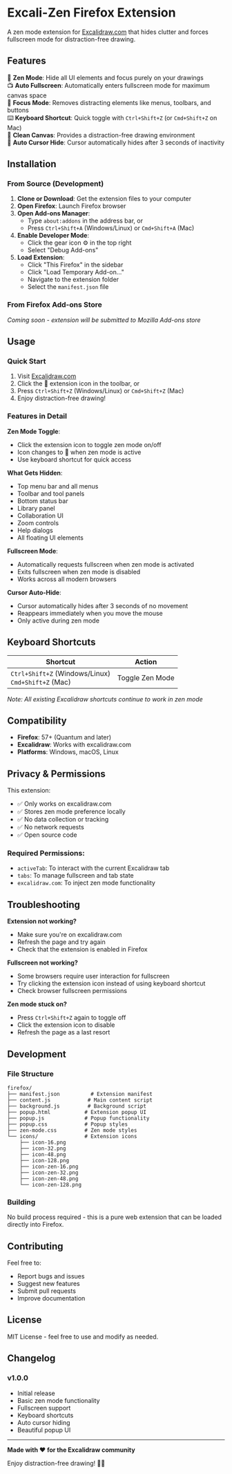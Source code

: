 # Excali-Zen Firefox Extension

A zen mode extension for [Excalidraw.com](https://excalidraw.com) that hides clutter and forces fullscreen mode for distraction-free drawing.

## Features

🧘 **Zen Mode**: Hide all UI elements and focus purely on your drawings  
📺 **Auto Fullscreen**: Automatically enters fullscreen mode for maximum canvas space  
🎯 **Focus Mode**: Removes distracting elements like menus, toolbars, and buttons  
⌨️ **Keyboard Shortcut**: Quick toggle with `Ctrl+Shift+Z` (or `Cmd+Shift+Z` on Mac)  
🎨 **Clean Canvas**: Provides a distraction-free drawing environment  
🌙 **Auto Cursor Hide**: Cursor automatically hides after 3 seconds of inactivity  

## Installation

### From Source (Development)

1. **Clone or Download**: Get the extension files to your computer
2. **Open Firefox**: Launch Firefox browser
3. **Open Add-ons Manager**: 
   - Type `about:addons` in the address bar, or
   - Press `Ctrl+Shift+A` (Windows/Linux) or `Cmd+Shift+A` (Mac)
4. **Enable Developer Mode**: 
   - Click the gear icon ⚙️ in the top right
   - Select "Debug Add-ons"
5. **Load Extension**:
   - Click "This Firefox" in the sidebar
   - Click "Load Temporary Add-on..."
   - Navigate to the extension folder
   - Select the `manifest.json` file

### From Firefox Add-ons Store
*Coming soon - extension will be submitted to Mozilla Add-ons store*

## Usage

### Quick Start
1. Visit [Excalidraw.com](https://excalidraw.com)
2. Click the 🧘 extension icon in the toolbar, or
3. Press `Ctrl+Shift+Z` (Windows/Linux) or `Cmd+Shift+Z` (Mac)
4. Enjoy distraction-free drawing!

### Features in Detail

**Zen Mode Toggle**:
- Click the extension icon to toggle zen mode on/off
- Icon changes to 🌅 when zen mode is active
- Use keyboard shortcut for quick access

**What Gets Hidden**:
- Top menu bar and all menus
- Toolbar and tool panels
- Bottom status bar
- Library panel
- Collaboration UI
- Zoom controls
- Help dialogs
- All floating UI elements

**Fullscreen Mode**:
- Automatically requests fullscreen when zen mode is activated
- Exits fullscreen when zen mode is disabled
- Works across all modern browsers

**Cursor Auto-Hide**:
- Cursor automatically hides after 3 seconds of no movement
- Reappears immediately when you move the mouse
- Only active during zen mode

## Keyboard Shortcuts

| Shortcut | Action |
|----------|--------|
| `Ctrl+Shift+Z` (Windows/Linux)<br>`Cmd+Shift+Z` (Mac) | Toggle Zen Mode |

*Note: All existing Excalidraw shortcuts continue to work in zen mode*

## Compatibility

- **Firefox**: 57+ (Quantum and later)
- **Excalidraw**: Works with excalidraw.com
- **Platforms**: Windows, macOS, Linux

## Privacy & Permissions

This extension:
- ✅ Only works on excalidraw.com
- ✅ Stores zen mode preference locally
- ✅ No data collection or tracking
- ✅ No network requests
- ✅ Open source code

### Required Permissions:
- `activeTab`: To interact with the current Excalidraw tab
- `tabs`: To manage fullscreen and tab state
- `excalidraw.com`: To inject zen mode functionality

## Troubleshooting

**Extension not working?**
- Make sure you're on excalidraw.com
- Refresh the page and try again
- Check that the extension is enabled in Firefox

**Fullscreen not working?**
- Some browsers require user interaction for fullscreen
- Try clicking the extension icon instead of using keyboard shortcut
- Check browser fullscreen permissions

**Zen mode stuck on?**
- Press `Ctrl+Shift+Z` again to toggle off
- Click the extension icon to disable
- Refresh the page as a last resort

## Development

### File Structure
```
firefox/
├── manifest.json          # Extension manifest
├── content.js            # Main content script
├── background.js         # Background script
├── popup.html           # Extension popup UI
├── popup.js             # Popup functionality
├── popup.css            # Popup styles
├── zen-mode.css         # Zen mode styles
└── icons/               # Extension icons
    ├── icon-16.png
    ├── icon-32.png
    ├── icon-48.png
    ├── icon-128.png
    ├── icon-zen-16.png
    ├── icon-zen-32.png
    ├── icon-zen-48.png
    └── icon-zen-128.png
```

### Building
No build process required - this is a pure web extension that can be loaded directly into Firefox.

## Contributing

Feel free to:
- Report bugs and issues
- Suggest new features
- Submit pull requests
- Improve documentation

## License

MIT License - feel free to use and modify as needed.

## Changelog

### v1.0.0
- Initial release
- Basic zen mode functionality
- Fullscreen support
- Keyboard shortcuts
- Auto cursor hiding
- Beautiful popup UI

---

**Made with ❤️ for the Excalidraw community**

Enjoy distraction-free drawing! 🎨✨
